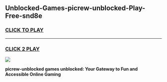 
## Unblocked-Games-picrew-unblocked-Play-Free-snd8e
<h3>
<a href="https://premium76.site?title=picrew-unblocked&ref=23A">CLICK TO PLAY</a></h3>
<hr>

<h3>
<a href="https://premium76.site?title=picrew-unblocked&ref=23A">CLICK 2 PLAY</a>
  
</h3>

<a href="https://premium76.site?title=picrew-unblocked&ref=23A"><img src="https://clearcache.store/games.png"></a>


**picrew-unblocked games unblocked: Your Gateway to Fun and Accessible Online Gaming**
